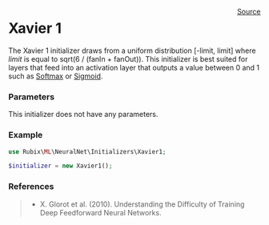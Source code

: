 <span style="float:right;"><a href="https://github.com/RubixML/RubixML/blob/master/src/NeuralNet/Initializers/Xavier1.php">Source</a></span>

# Xavier 1
The Xavier 1 initializer draws from a uniform distribution [-limit, limit] where *limit* is equal to sqrt(6 / (fanIn + fanOut)). This initializer is best suited for layers that feed into an activation layer that outputs a value between 0 and 1 such as [Softmax](../activation-functions/softmax.md) or [Sigmoid](../activation-functions/sigmoid.md).

### Parameters
This initializer does not have any parameters.

### Example
```php
use Rubix\ML\NeuralNet\Initializers\Xavier1;

$initializer = new Xavier1();
```

### References
>- X. Glorot et al. (2010). Understanding the Difficulty of Training Deep Feedforward Neural Networks.